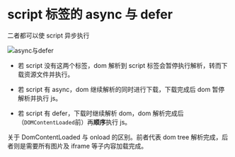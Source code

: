 # script 标签的 async 与 defer

二者都可以使 script 异步执行

![async与defer](images/async与defer.png)

-   若 script 没有这两个标签，dom 解析到 script 标签会暂停执行解析，转而下载资源文件并执行。

-   若 script 有 async，dom 继续解析的同时进行下载，下载完成后 dom 暂停解析并执行 js。

-   若 script 有 defer，下载时继续解析 dom，dom 解析完成后（`DOMContentLoaded`前）再**顺序**执行 js。

关于 DomContentLoaded 与 onload 的区别。前者代表 dom tree 解析完成，后者则是需要所有图片及 iframe 等子内容加载完成。
